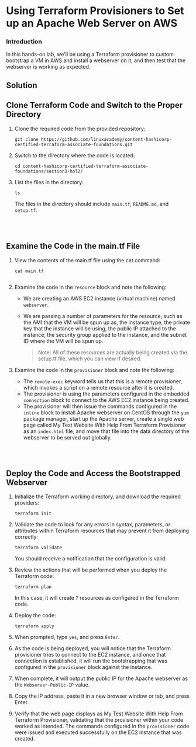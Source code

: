 # Using Terraform Provisioners to Set up an Apache Web Server on AWS
### Introduction
In this hands-on lab, we'll be using a Terraform provisioner to custom bootstrap a VM in AWS and install a webserver on it, and then test that the webserver is working as expected.

## Solution
## Clone Terraform Code and Switch to the Proper Directory
1. Clone the required code from the provided repository:

    `git clone https://github.com/linuxacademy/content-hashicorp-certified-terraform-associate-foundations.git`

2. Switch to the directory where the code is located:

    `cd content-hashicorp-certified-terraform-associate-foundations/section3-hol2/`

3. List the files in the directory:

    `ls`

    The files in the directory should include `main.tf`, `README.md`, and `setup.tf`.

<br><br>

## Examine the Code in the main.tf File

1. View the contents of the main.tf file using the cat command:

    `cat main.tf`

    ```hcl

    ```

2. Examine the code in the `resource` block and note the following:
   - We are creating an AWS EC2 instance (virtual machine) named `webserver`.
    - We are passing a number of parameters for the resource, such as the AMI that the VM will be spun up as, the instance type, the private key that the instance will be using, the public IP attached to the instance, the security group applied to the instance, and the subnet ID where the VM will be spun up.

        > Note: All of these resources are actually being created via the setup.tf file, which you can view if desired.

3. Examine the code in the `provisioner` block and note the following:
    - The `remote-exec` keyword tells us that this is a remote provisioner, which invokes a script on a remote resource after it is created.
    - The provisioner is using the parameters configured in the embedded `connection` block to connect to the AWS EC2 instance being created.
    - The provisioner will then issue the commands configured in the `inline` block to install Apache webserver on CentOS through the `yum` package manager, start up the Apache server, create a single web page called My Test Website With Help From Terraform Provisioner as an `index.html` file, and move that file into the data directory of the webserver to be served out globally.

<br><br>

## Deploy the Code and Access the Bootstrapped Webserver
1. Initialize the Terraform working directory, and download the required providers:

    `terraform init`

2. Validate the code to look for any errors in syntax, parameters, or attributes within Terraform resources that may prevent it from deploying correctly:

    `terraform validate`

   You should receive a notification that the configuration is valid.

3. Review the actions that will be performed when you deploy the Terraform code:

    `terraform plan`

    In this case, it will create `7` resources as configured in the Terraform code.

4. Deploy the code:

    `terraform apply`

5. When prompted, type `yes`, and press `Enter`.

6. As the code is being deployed, you will notice that the Terraform provisioner tries to connect to the EC2 instance, and once that connection is established, it will run the bootstrapping that was configured in the `provisioner` block against the instance.
7. When complete, it will output the public IP for the Apache webserver as the `Webserver-Public-IP` value.
8. Copy the IP address, paste it in a new browser window or tab, and press Enter.
9. Verify that the web page displays as My Test Website With Help From Terraform Provisioner, validating that the provisioner within your code worked as intended. The commands configured in the `provisioner` code were issued and executed successfully on the EC2 instance that was created.